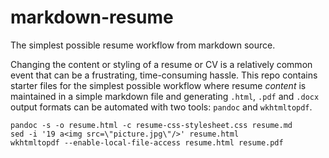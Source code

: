 # markdown-resume
The simplest possible resume workflow from markdown source.

Changing the content or styling of a resume or CV is a relatively common event that can be a frustrating, time-consuming hassle. This repo contains starter files for the simplest possible workflow where resume *content* is maintained in a simple markdown file and generating `.html`, `.pdf` and `.docx` output formats can be automated with two tools: `pandoc` and `wkhtmltopdf`. 

```
pandoc -s -o resume.html -c resume-css-stylesheet.css resume.md
sed -i '19 a<img src=\"picture.jpg\"/>' resume.html
wkhtmltopdf --enable-local-file-access resume.html resume.pdf
```
